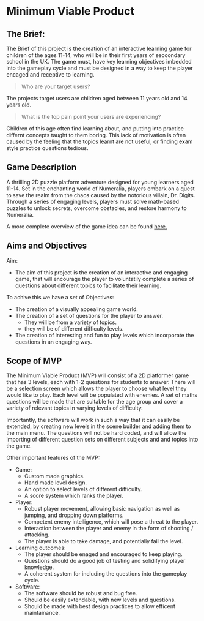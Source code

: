 # Minimum Viable Product

## The Brief:

The Brief of this project is the creation of an interactive learning game for children of the ages 11-14, who will be in their first years of seccondary school in the UK. The game must, have key learning objectives imbedded into the gameplay cycle and must be designed in a way to keep the player encaged and receptive to learning.

> Who are your target users?

The projects target users are children aged between 11 years old and 14 years old.

> What is the top pain point your users are experiencing?

Children of this age often find learning about, and putting into practice differnt concepts taught to them boring. This lack of motivation is often caused by the feeling that the topics learnt are not useful, or finding exam style practice questions tedious. 

## Game Description

A thrilling 2D puzzle platform adventure designed for young learners aged 11-14. Set in the enchanting world of Numeralia, players embark on a quest to save the realm from the chaos caused by the notorious villain, Dr. Digits. Through a series of engaging levels, players must solve math-based puzzles to unlock secrets, overcome obstacles, and restore harmony to Numeralia.

A more complete overview of the game idea can be found [here.](../week1/week1-FinalGameIdea.md)

## Aims and Objectives

Aim:
- The aim of this project is the creation of an interactive and engaging game, that will encourage the player to voluntatily complete a series of questions about different topics to facilitate their learning.

To achive this we have a set of Objectives:
- The creation of a visually appealing game world.
- The creation of a set of questions for the player to answer.
    - They will be from a variety of topics.
    - they will be of different difficulty levels.
- The creation of interesting and fun to play levels which incorporate the questions in an engaging way.

## Scope of MVP

The Minimum Viable Product (MVP) will consist of a 2D platformer game that has 3 levels, each with 1-2 questions for students to answer. There will be a selection screen which allows the player to choose what level they would like to play. Each level will be populated with enemies. A set of maths questions will be made that are suitable for the age group and cover a variety of relevant topics in varying levels of difficulty.

Importantly, the software will work in such a way that it can easily be extended, by creating new levels in the scene builder and adding them to the main menu. The questions will not be hard coded, and will allow the importing of different question sets on different subjects and and topics into the game.

Other important features of the MVP:

- Game:
    - Custom made graphics.
    - Hand made level design.
    - An option to select levels of different difficulty.
    - A score system which ranks the player.
- Player: 
    - Robust player movement, allowing basic navigation as well as jumping, and dropping down platforms.
    - Competent enemy intelligence, which will pose a threat to the player.
    - Interaction between the player and enemy in the form of shooting / attacking.
    - The player is able to take damage, and potentially fail the level.
- Learning outcomes:
    - The player should be enaged and encouraged to keep playing.
    - Questions should do a good job of testing and solidifying player knowledge.
    - A coherent system for including the questions into the gameplay cycle.
- Software:
    - The software should be robust and bug free.
    - Should be easily extendable, with new levels and questions.
    - Should be made with best design practices to allow efficent maintainance. 

